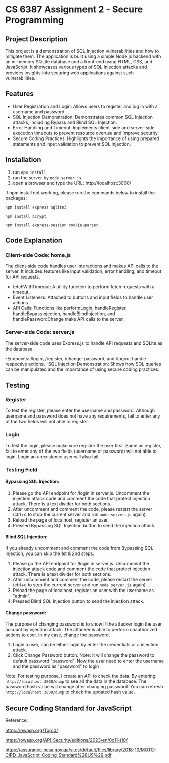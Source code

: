 # CS 6387 Assignment 2 - Secure Programming
## Project Description
This project is a demonstration of SQL Injection vulnerabilities and how to mitigate them. The application is built using a simple Node.js backend with an in-memory SQLite database and a front-end using HTML, CSS, and JavaScript. It showcases various types of SQL Injection attacks and provides insights into securing web applications against such vulnerabilities.

## Features
- User Registration and Login: Allows users to register and log in with a username and password.
- SQL Injection Demonstration: Demonstrates common SQL Injection attacks, including Bypass and Blind SQL Injection.
- Error Handling and Timeout: Implements client-side and server-side execution timeouts to prevent resource overuse and improve security.
- Secure Coding Practices: Highlights the importance of using prepared statements and input validation to prevent SQL Injection.

## Installation
1. run `npm install`
2. run the server by `node server.js`
3. open a browser and type the URL: http://localhost:3000/

if npm install not working, please run the commands below to install the packages:

`npm install express sqlite3`

`npm install bcrypt`

`npm install express-session cookie-parser`

## Code Explanation
### Client-side Code: home.js
The client-side code handles user interactions and makes API calls to the server. It includes features like input validation, error handling, and timeout for API requests.

- fetchWithTimeout: A utility function to perform fetch requests with a timeout.
- Event Listeners: Attached to buttons and input fields to handle user actions.
- API Calls: Functions like performLogin, handleRegister, handleBypassInjection, handleBlindInjection, and handlePasswordChange make API calls to the server.

### Server-side Code: server.js
The server-side code uses Express.js to handle API requests and SQLite as the database.

-Endpoints: /login, /register, /change-password, and /logout handle respective actions.
-SQL Injection Demonstration: Shows how SQL queries can be manipulated and the importance of using secure coding practices.

## Testing
### Register
To test the register, please enter the username and password. Although username and password does not have any requirements, fail to enter any of the two fields will not able to register

### Login
To test the login, please make sure register the user first. Same as register, fail to enter any of the two fields (username or password) will not able to login. Login an unexistence user will also fail.

### Testing Field
#### Bypassing SQL Injection: 
1. Please go the API endpoint for /login in server.js. Uncomment the injection attack code and comment the code that protect injection attack. There is a text divider for both sections. 
2. After uncomment and comment the code, please restart the server (ctrl+c to stop the current server and run `node server.js` again). 
3. Reload the page of localhost, register an user.
4. Pressed Bypassing SQL Injection button to send the injection attack.

#### Blind SQL Injection:
If you already uncomment and comment the code from Bypassing SQL Injection, you can skip the 1st & 2nd steps.
1. Please go the API endpoint for /login in server.js. Uncomment the injection attack code and comment the code that protect injection attack. There is a text divider for both sections. 
2. After uncomment and comment the code, please restart the server (ctrl+c to stop the current server and run `node server.js` again). 
3. Reload the page of localhost, register an user with the username as "admin".
4. Pressed Blind SQL Injection button to send the injection attack.

#### Change password:
The purpose of changing password is to show if the attacker login the user account by injection attack. The attacker is able to perform unauthorized actions to user. In my case, change the password.
1. Login a user, can be either login by enter the credentials or a injection attack.
2. Click Change Password button. Note: it will change the password to default password "password". Now the user need to enter the username and the password as "password" to login

Note: For testing purpose, I create an API to check the data. By entering: `http://localhost:3000/dump` to see all the data in the database. The password hash value will change after changing password. You can refresh `http://localhost:3000/dump` to check the updated hash value.

## Secure Coding Standard for JavaScript
Reference:

https://owasp.org/Top10/

https://owasp.org/API-Security/editions/2023/en/0x11-t10/

https://assurance.ncsa.gov.qa/sites/default/files/library/2018-10/MOTC-CIPD_JavaScript_Coding_Standard%28US%29.pdf





